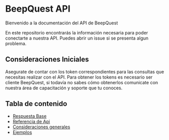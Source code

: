 BeepQuest API
==========================

Bienvenido a la documentación del API de BeepQuest

En este repositorio encontrarás la información necesaria para poder conectarte a nuestra API. Puedes abrir un issue si se presenta algun problema.

## Consideraciones Iniciales

Asegurate de contar con los token correspondientes para las consultas que necesitas realizar con el API. Para obtener los tokens es necesario ser cliente BeepQuest, si todavía no sabes cómo obtenerlos comunicate con nuestra área de capacitación y soporte que tu conoces.

## Tabla de contenido
* [Respuesta Base](respuesta_base.md)
* [Referencia de Api](reference/index.md)
* [Consideraciones generales](reference/considerations.md)
* [Ejemplos](samples/README.md)
